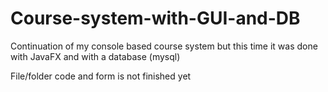 # Course-system-with-GUI-and-DB
Continuation of my console based course system but this time it was done with JavaFX and with a database (mysql)

File/folder code and form is not finished yet

